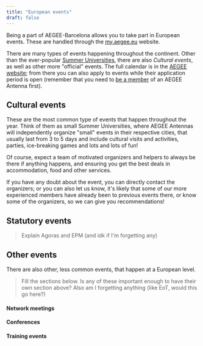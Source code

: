 ```yaml
---
title: "European events"
draft: false
---
```


Being a part of AEGEE-Barcelona allows you to take part in European events. These are handled through the [my.aegee.eu](https://my.aegee.eu) website.

There are many types of events happening throughout the continent. Other than the ever-popular [Summer Universities](summer-universities), there are also _Cultural events_, as well as other more "official" events. The full calendar is in the [AEGEE website](https://my.aegee.eu/calendar); from there you can also apply to events while their application period is open (remember that you need to [be a member](become-a-member) of an AEGEE Antenna first).

## Cultural events

These are the most common type of events that happen throughout the year. Think of them as small Summer Universities, where AEGEE Antennas will independently organize "small" events in their respective cities, that usually last from 3 to 5 days and include cultural visits and activities, parties, ice-breaking games and lots and lots of fun!

Of course, expect a team of motivated organizers and helpers to always be there if anything happens, and ensuring you get the best deals in accommodation, food and other services.

If you have any doubt about the event, you can directly contact the organizers; or you can also let us know, it's likely that some of our more experienced members have already been to previous events there, or know some of the organizers, so we can give you recommendations!



## Statutory events

> Explain Agoras and EPM (and idk if I'm forgetting any)


## Other events

There are also other, less common events, that happen at a European level.

> Fill the sections below. Is any of these important enough to have their own section above? Also am I forgetting anything (like EoT, would this go here?)

#### Network meetings

#### Conferences

#### Training events

